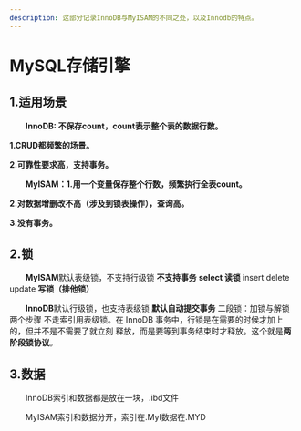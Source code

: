 ```yaml
---
description: 这部分记录InnoDB与MyISAM的不同之处，以及Innodb的特点。
---
```


# MySQL存储引擎

## 1.适用场景

　　**InnoDB:   不保存count，count表示整个表的数据行数。**

&#x20;**1.CRUD都频繁的场景。**

&#x20;**2.可靠性要求高，支持事务。**

　　**MyISAM：1.用一个变量保存整个行数，频繁执行全表count。**

&#x20;**2.对数据增删改不高（涉及到锁表操作），查询高。**

&#x20;**3.没有事务。**

## 2.锁

　　**MyISAM**默认表级锁，不支持行级锁       **不支持事务** **select 读锁**  insert delete update **写锁（排他锁）**

　　**InnoDB**默认行级锁，也支持表级锁         **默认自动提交事务**    二段锁：加锁与解锁两个步骤  不走索引用表级锁。在 InnoDB 事务中，行锁是在需要的时候才加上的，但并不是不需要了就立刻 释放，而是要等到事务结束时才释放。这个就是**两阶段锁协议**。

## 3.数据

　　InnoDB索引和数据都是放在一块，.ibd文件

　　MyISAM索引和数据分开，索引在.MyI数据在.MYD
